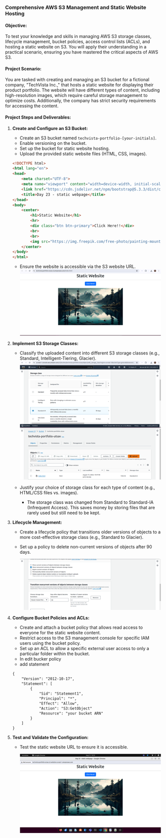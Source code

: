
### **Comprehensive AWS S3 Management and Static Website Hosting**

#### **Objective:**

To test your knowledge and skills in managing AWS S3 storage classes, lifecycle management, bucket policies, access control lists (ACLs), and hosting a static website on S3. You will apply their understanding in a practical scenario, ensuring you have mastered the critical aspects of AWS S3.

#### **Project Scenario:**

You are tasked with creating and managing an S3 bucket for a fictional company, "TechVista Inc.," that hosts a static website for displaying their product portfolio. The website will have different types of content, including high-resolution images, which require careful storage management to optimize costs. Additionally, the company has strict security requirements for accessing the content.

#### **Project Steps and Deliverables:**

1. **Create and Configure an S3 Bucket:**  
   * Create an S3 bucket named `techvista-portfolio-[your-initials]`.  
   * Enable versioning on the bucket.  
   * Set up the bucket for static website hosting.  
   * Upload the provided static website files (HTML, CSS, images).  

    ```html
    <!DOCTYPE html>
    <html lang="en">
    <head>
        <meta charset="UTF-8">
        <meta name="viewport" content="width=device-width, initial-scale=1.0">
        <link href="https://cdn.jsdelivr.net/npm/bootstrap@5.3.3/dist/css/bootstrap.min.css" rel="stylesheet" integrity="sha384-QWTKZyjpPEjISv5WaRU9OFeRpok6YctnYmDr5pNlyT2bRjXh0JMhjY6hW+ALEwIH" crossorigin="anonymous">
        <title>Day 23 - static webpage</title>
    </head>
    <body>
        <center>
            <h1>Static Website</h1>
            <hr>
            <div class="btn btn-primary">Click Here!!</div>
            <br>
            <br>
            <img src="https://img.freepik.com/free-photo/painting-mountain-lake-with-mountain-background_188544-9126.jpg" alt="wallpaper ">
        </center>
    </body>
    </html>
    ```
   * Ensure the website is accessible via the S3 website URL.  
    ![](./media/1.png)
    
2. **Implement S3 Storage Classes:**  
   * Classify the uploaded content into different S3 storage classes (e.g., Standard, Intelligent-Tiering, Glacier).  
    ![](./media/2.png)
    ![](./media/3.png)

   * Justify your choice of storage class for each type of content (e.g., HTML/CSS files vs. images).  
        + The storage class was changed from Standard to Standard-IA (Infrequent Access). This saves money by storing files that are rarely used but still need to be kept.

3. **Lifecycle Management:**  
   * Create a lifecycle policy that transitions older versions of objects to a more cost-effective storage class (e.g., Standard to Glacier).  
   * Set up a policy to delete non-current versions of objects after 90 days.  
    
        ![](./media/4.png)

4. **Configure Bucket Policies and ACLs:**  
   * Create and attach a bucket policy that allows read access to everyone for the static website content.  
   * Restrict access to the S3 management console for specific IAM users using the bucket policy.  
   * Set up an ACL to allow a specific external user access to only a particular folder within the bucket.  

    + In edit bucker policy
    + add statement
    ```
    {
    	"Version": "2012-10-17",
    	"Statement": [
    		{
    			"Sid": "Statement1",
    			"Principal": "*",
    			"Effect": "Allow",
    			"Action": "S3:GetObject"
    			"Resource": "your bucket ARN"
    		}
    	]
    }
    ```
        

5. **Test and Validate the Configuration:**  
   * Test the static website URL to ensure it is accessible.  

        ![](./media/5.png)

